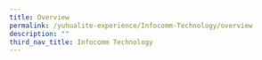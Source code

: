 ```yaml
---
title: Overview
permalink: /yuhualite-experience/Infocomm-Technology/overview
description: ""
third_nav_title: Infocomm Technology
---
```

